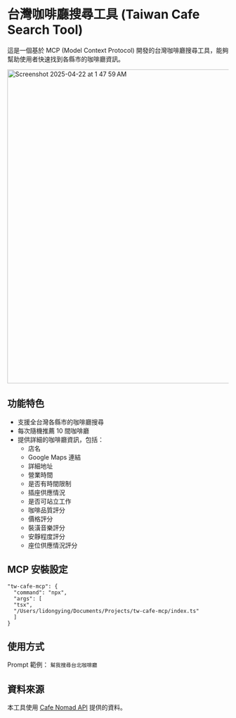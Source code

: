 # 台灣咖啡廳搜尋工具 (Taiwan Cafe Search Tool)

這是一個基於 MCP (Model Context Protocol) 開發的台灣咖啡廳搜尋工具，能夠幫助使用者快速找到各縣市的咖啡廳資訊。

<img width="713" alt="Screenshot 2025-04-22 at 1 47 59 AM" src="https://github.com/user-attachments/assets/6a8636f5-48e7-4bfa-9daf-e28772a406c9" />

## 功能特色

- 支援全台灣各縣市的咖啡廳搜尋
- 每次隨機推薦 10 間咖啡廳
- 提供詳細的咖啡廳資訊，包括：
  - 店名
  - Google Maps 連結
  - 詳細地址
  - 營業時間
  - 是否有時間限制
  - 插座供應情況
  - 是否可站立工作
  - 咖啡品質評分
  - 價格評分
  - 裝潢音樂評分
  - 安靜程度評分
  - 座位供應情況評分

## MCP 安裝設定

```
"tw-cafe-mcp": {
  "command": "npx",
  "args": [
  "tsx",
  "/Users/lidongying/Documents/Projects/tw-cafe-mcp/index.ts"
  ]
}

```

## 使用方式

Prompt 範例：
`幫我搜尋台北咖啡廳`

## 資料來源

本工具使用 [Cafe Nomad API](https://cafenomad.tw/) 提供的資料。
